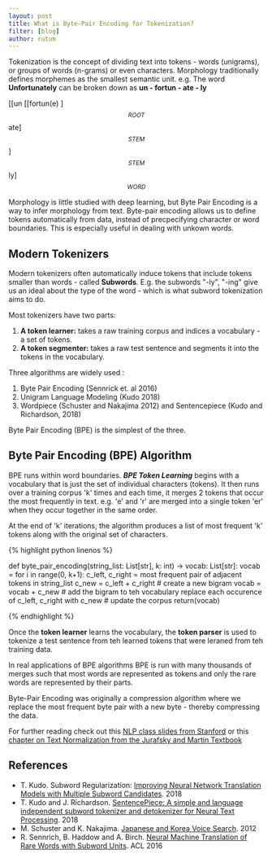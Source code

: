 ```yaml
---
layout: post
title: What is Byte-Pair Encoding for Tokenization?
filter: [blog]
author: rutum
---
```


Tokenization is the concept of dividing text into tokens - words (unigrams), or groups of words (n-grams) or even characters. 
Morphology traditionally defines morphemes as the smallest semantic unit. e.g. The word **Unfortunately** can be broken down as **un - fortun - ate - ly**

[[un [[fortun(e) ]$$_{ROOT}$$ ate]$$_{STEM}$$]$$_{STEM}$$ ly]$$_{WORD}$$

Morphology is little studied with deep learning, but Byte Pair Encoding is a way to infer morphology from text. Byte-pair encoding allows us to define tokens automatically from data, instead of precpecifying character or word boundaries. This is especially useful in dealing with unkown words. 

## Modern Tokenizers

Modern tokenizers often automatically induce tokens that include tokens smaller than words - called **Subwords**. E.g. the subwords "-ly", "-ing" give us an ideal about the type of the word - which is what subword tokenization aims to do. 

Most tokenizers have two parts: 
1. **A token learner:** takes a raw training corpus and indices a vocabulary - a set of tokens.
2. **A token segmenter:** takes a raw test sentence and segments it into the tokens in the vocabulary. 

Three algorithms are widely used : 
1. Byte Pair Encoding (Sennrick et. al 2016)
2. Unigram Language Modeling (Kudo 2018)
3. Wordpiece (Schuster and Nakajima 2012) and Sentencepiece (Kudo and Richardson, 2018)

Byte Pair Encoding (BPE) is the simplest of the three. 

## Byte Pair Encoding (BPE) Algorithm

BPE runs within word boundaries. ***BPE Token Learning*** begins with a vocabulary that is just the set of individual characters (tokens). It then runs over a training corpus 'k' times and each time, it merges 2 tokens that occur the most frequently in text. e.g. 'e' and 'r' are merged into a single token 'er' when they occur together in the same order. 

At the end of 'k' iterations, the algorithm produces a list of most frequent 'k' tokens along with the original set of characters. 

{% highlight python linenos %}

def byte_pair_encoding(string_list: List[str], k: int) -> vocab: List[str]:
	 vocab = <list of unique characters in string_list>
	 for i in range(0, k+1):
	 	c_left, c_right = most frequent pair of adjacent tokens in string_list
	 	c_new = c_left + c_right # create a new bigram
	 	vocab = vocab + c_new # add the bigram to teh vocabulary
	 	replace each occurence of c_left, c_right with c_new # update the corpus
	 return(vocab)

{% endhighlight %}



Once the **token learner** learns the vocabulary, the **token parser** is used to tokenize a test sentence from teh learned tokens that were leraned from teh training data. 

In real applications of BPE algorithms BPE is run with many thousands of merges such that most words are represented as tokens and only the rare words are represented by their parts. 

Byte-Pair Encoding was originally a compression algorithm where we replace the most frequent byte pair with a new byte - thereby compressing the data. 

For further reading check out this [NLP class slides from Stanford](https://web.stanford.edu/class/archive/cs/cs224n/cs224n.1194/slides/cs224n-2019-lecture12-subwords.pdf) or this [chapter on Text Normalization from the Jurafsky and Martin Textbook](https://web.stanford.edu/~jurafsky/slp3/2.pdf)
## References
- T. Kudo. Subword Regularization: [Improving Neural Network Translation Models with Multiple Subword Candidates](https://arxiv.org/pdf/1804.10959.pdf). 2018
- T. Kudo and J. Richardson. [SentencePiece: A simple and language independent subword tokenizer and detokenizer for Neural Text Processing](https://arxiv.org/pdf/1808.06226.pdf). 2018
- M. Schuster and K. Nakajima. [Japanese and Korea Voice Search](https://storage.googleapis.com/pub-tools-public-publication-data/pdf/37842.pdf). 2012
- R. Sennrich, B. Haddow and A. Birch. [Neural Machine Translation of Rare Words with Subword Units](http://aclweb.org/anthology/P16-1162). ACL 2016

